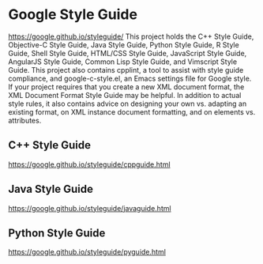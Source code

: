 # Google Style Guide
 https://google.github.io/styleguide/
 This project holds the C++ Style Guide, Objective-C Style Guide, Java Style Guide, Python Style Guide, R Style Guide, Shell Style Guide, HTML/CSS Style Guide, JavaScript Style Guide, AngularJS Style Guide, Common Lisp Style Guide, and Vimscript Style Guide. This project also contains cpplint, a tool to assist with style guide compliance, and google-c-style.el, an Emacs settings file for Google style.
 If your project requires that you create a new XML document format, the XML Document Format Style Guide may be helpful. In addition to actual style rules, it also contains advice on designing your own vs. adapting an existing format, on XML instance document formatting, and on elements vs. attributes.

##  C++ Style Guide
 https://google.github.io/styleguide/cppguide.html
 
##  Java Style Guide
 https://google.github.io/styleguide/javaguide.html
 
##  Python Style Guide
 https://google.github.io/styleguide/pyguide.html
 
